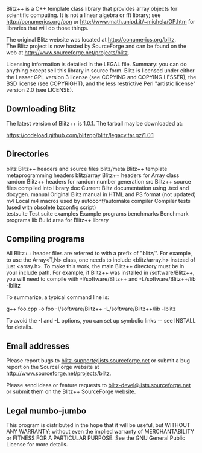 Blitz++ is a C++ template class library that provides array objects
for scientific computing.  It is not a linear algebra or fft library;
see http://oonumerics.org/oon or http://www.math.unipd.it/~michela/OP.htm
for libraries that will do those things.

The original Blitz website was located at http://oonumerics.org/blitz.  
The Blitz project is now hosted by SourceForge and can be found on the web at 
http://www.sourceforge.net/projects/blitz.

Licensing information is detailed in the LEGAL file.
Summary: you can do anything except sell this library in source
form.  Blitz is licensed under either the Lesser GPL version 3 license
(see COPYING and COPYING.LESSER), the BSD license (see COPYRIGHT), and
the less restrictive Perl "artistic license" version 2.0 (see LICENSE).


Downloading Blitz
-----------------

The latest version of Blitz++ is 1.0.1.  The tarball may be downloaded
at:

   https://codeload.github.com/blitzpp/blitz/legacy.tar.gz/1.0.1


Directories
-----------

blitz         Blitz++ headers and source files
blitz/meta    Blitz++ template metaprogramming headers
blitz/array   Blitz++ headers for Array class
random        Blitz++ headers for random number generation
src           Blitz++ source files compiled into library
doc           Current Blitz documentation using .texi and doxygen.
manual        Original Blitz manual in HTML and PS format (not updated)
m4            Local m4 macros used by autoconf/automake
compiler      Compiler tests (used with obsolete bzconfig script)  
testsuite     Test suite 
examples      Example programs 
benchmarks    Benchmark programs 
lib           Build area for Blitz++ library


Compiling programs
------------------

All Blitz++ header files are referred to with a prefix of "blitz/".
For example, to use the Array<T,N> class, one needs to include
<blitz/array.h> instead of just <array.h>.
To make this work, the main Blitz++ directory must be in
your include path.  For example, if Blitz++ was installed
in /software/Blitz++, you will need to compile with
-I/software/Blitz++ and -L/software/Blitz++/lib -lblitz

To summarize, a typical command line is:

g++ foo.cpp -o foo -I/software/Blitz++ -L/software/Blitz++/lib -lblitz

To avoid the -I and -L options, you can set up symbolic links -- see
INSTALL for details.

Email addresses
---------------

Please report bugs to <blitz-support@lists.sourceforge.net> 
or submit a bug report on the SourceForge website at 
http://www.sourceforge.net/projects/blitz.

Please send ideas or feature requests to <blitz-devel@lists.sourceforge.net>
or submit them on the Blitz++ SourceForge website.


Legal mumbo-jumbo
-----------------

This program is distributed in the hope that it will be useful,
but WITHOUT ANY WARRANTY; without even the implied warranty of
MERCHANTABILITY or FITNESS FOR A PARTICULAR PURPOSE.  See the
GNU General Public License for more details.

